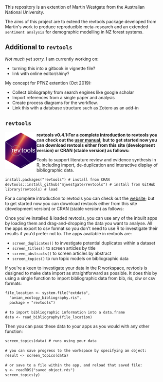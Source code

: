 This repository is an extention of Martin Westgate from the Australian National University. 

The aims of this project are to extend the revtools package developed from Martin's work to produce reproducible meta-research and an extended `sentiment analysis` for demographic modelling in NZ forest systems. 

## Additional to `revtools`

*Not much yet sorry.* I am currently working on:

- turning this into a gitbook in vignette file?
- link with online editor/shiny?

My concept for PFNZ extention (Oct 2019):

- Collect bibliography from search engines like google scholar
- Import references from a single paper and analysis
- Create process diagrams for the workflow.
- Link this with a database structure such as Zotero as an add-in

## `revtools`

<img align="left" height="120" src="https://github.com/mjwestgate/revtools_website/blob/master/assets/img/revtools_hex.png"><b>revtools v0.4.1:For a complete introduction to revtools you can check out the [user manual](https://revtools.net/); but to get started now you can download revtools either from this site (development version) or CRAN (stable version) as follows:</b>

Tools to support literature review and evidence synthesis in R, including import, de-duplication and interactive display of bibliographic data.

```{r}
install.packages("revtools") # install from CRAN
devtools::install_github("mjwestgate/revtools") # install from GitHub
library(revtools) # load
```

For a complete introduction to revtools you can check out the [website](https://revtools.net/); but to get started now you can download revtools either from this site (development version) or CRAN (stable version) as follows:

Once you've installed & loaded revtools, you can use any of the inbuilt apps by loading them and drag-and-dropping the data you want to analyse. All the apps export to csv format so you don't need to use R to investigate their results if you'd prefer not to. The apps available in revtools are:

- <code>screen_duplicates()</code> to investigate potential duplicates within a dataset
- <code>screen_titles()</code> to screen articles by title
- <code>screen_abstracts()</code> to screen articles by abstract
- <code>screen_topics()</code> to run topic models on bibliographic data

If you're a keen to investigate your data in the R workspace, revtools is designed to make data import as straightforward as possible. It does this by using a single function to import bibliographic data from bib, ris, ciw or csv formats:

```{r}
file_location <- system.file("extdata",
  "avian_ecology_bibliography.ris",
  package = "revtools")

# to import bibliographic information into a data.frame
data <- read_bibliography(file_location)
```

Then you can pass these data to your apps as you would with any other function:

```{r}
screen_topics(data) # runs using your data

# you can save progress to the workspace by specifying an object:
result <- screen_topics(data)

# or save to a file within the app, and reload that saved file:
y <- readRDS("saved_object.rds")
screen_topics(y)
```
